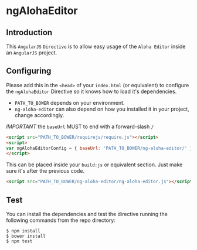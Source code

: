 # ngAlohaEditor
## Introduction
This ```AngularJS``` ```Directive``` is to allow easy usage of the ```Aloha Editor``` inside an ```AngularJS``` project. 


## Configuring
Please add this in the ```<head>``` of your ```index.html``` (or equivalent) to configure the ```ngAlohaEditor``` Directive so it knows how to load it's dependencies.

* ```PATH_TO_BOWER``` depends on your environment.
* ```ng-aloha-editor``` can also depend on how you installed it in your project, change accordingly.

*IMPORTANT* the ```baseUrl``` MUST to end with a forward-slash ```/```


```html
<script src="PATH_TO_BOWER/requirejs/require.js"></script>
<script>
var ngAlohaEditorConfig = { baseUrl: 'PATH_TO_BOWER/ng-aloha-editor/' };
</script>
```

This can be placed inside your ```build:js``` or equivalent section. Just make sure it's after the previous code.


```html
<script src="PATH_TO_BOWER/ng-aloha-editor/ng-aloha-editor.js"></script>
```

## Test

You can install the dependencies and test the directive running the
following commands from the repo directory:

    $ npm install
    $ bower install
    $ npm test